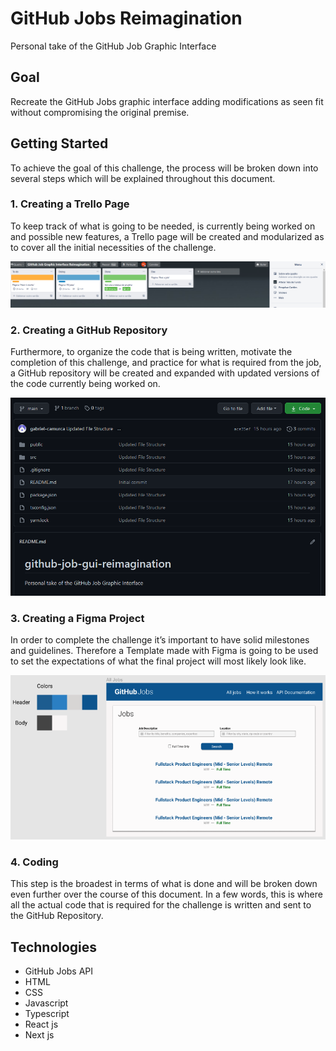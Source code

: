 # GitHub Jobs Reimagination
Personal take of the GitHub Job Graphic Interface
## Goal
Recreate the GitHub Jobs graphic interface adding modifications as seen fit without compromising the original premise.

## Getting Started
To achieve the goal of this challenge, the process will be broken down into several steps which will be explained throughout this document.

### 1. Creating a Trello Page
To keep track of what is going to be needed, is currently being worked on and possible new features, a Trello page will be created and modularized as to cover all the initial necessities of the challenge.

![Trello Snippet](https://github.com/gabriel-camurca/github-job-gui-reimagination/blob/main/imgs_git/trello_snippet.png)

### 2. Creating a GitHub Repository
Furthermore, to organize the code that is being written, motivate the completion of this challenge, and practice for what is required from the job, a GitHub repository will be created and expanded with updated versions of the code currently being worked on.

![Github Snippet](https://github.com/gabriel-camurca/github-job-gui-reimagination/blob/main/imgs_git/github_snippet.png)

### 3. Creating a Figma Project
In order to complete the challenge it’s important to have solid milestones and guidelines. Therefore a Template made with Figma is going to be used to set the expectations of what the final project will most likely look like.

![Figma Project](https://github.com/gabriel-camurca/github-job-gui-reimagination/blob/main/imgs_git/figma_snippet.png)

### 4. Coding
This step is the broadest in terms of what is done and will be broken down even further over the course of this document. In a few words, this is where all the actual code that is required for the challenge is written and sent to the GitHub Repository.

## Technologies

* GitHub Jobs API
* HTML
* CSS
* Javascript
* Typescript
* React js
* Next js

